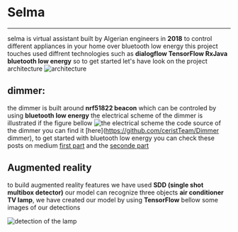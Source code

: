 # Selma
---
selma is virtual assistant built by Algerian engineers in **2018** to  control different appliances in your home over bluetooth low energy this project touches used diffrent technologies such as **dialogflow TensorFlow RxJava bluetooth low energy** so to get started let's have look on the project architecture 
![architecture](https://user-images.githubusercontent.com/38364385/47667444-472d3800-dba6-11e8-882f-ee77cc7a142b.jpg)
## dimmer:
the dimmer is built around **nrf51822 beacon** which can be controled by using **bluetooth low energy** the electrical scheme of the dimmer is illustrated if the figure bellow 
![the electrical scheme](https://user-images.githubusercontent.com/38364385/47671565-1b16b480-dbb0-11e8-86c4-552f657d7be5.png)
the code source of the dimmer you can find it [here](https://github.com/ceristTeam/Dimmer dimmer), to get started with bluetooth low energy you can check these  posts on medium [first part](https://medium.com/mindorks/bluetooth-low-energy-3656ac323c4e) and the [seconde part](https://medium.com/mindorks/bluetooth-low-energy-on-raspberry-second-part-516b5e8ad7c2)

## Augmented reality
to build augmented reality features we have used **SDD (single shot multibox detector)** our model can recognize three objects **air conditioner TV lamp**, we have created our model by using **TensorFlow** bellow some images of our detections 

 ![detection of the lamp ](https://user-images.githubusercontent.com/38364385/47671463-d3902880-dbaf-11e8-9ab8-576ecbd5ceec.png)
